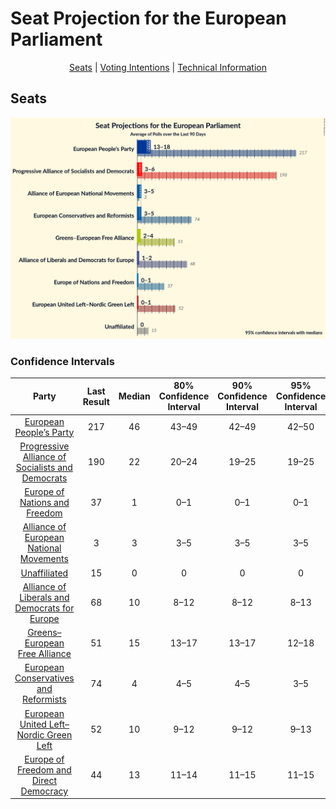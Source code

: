 # Seat Projection for the European Parliament

<p align="center"><a href="#seats">Seats</a> | <a href="#voting-intentions">Voting Intentions</a> | <a href="#technical-information">Technical Information</a></p>

## Seats

![Graph with seats not yet produced](average-seats.png "Seats")

### Confidence Intervals

| Party | Last Result | Median | 80% Confidence Interval | 90% Confidence Interval | 95% Confidence Interval | 99% Confidence Interval |
|:-----:|:-----------:|:------:|:-----------------------:|:-----------------------:|:-----------------------:|:-----------------------:|
| <a href="#european-people’s-party">European People’s Party</a> | 217 | 46 | 43–49 |42–49 | 42–50 | 41–51 |
| <a href="#progressive-alliance-of-socialists-and-democrats">Progressive Alliance of Socialists and Democrats</a> | 190 | 22 | 20–24 |19–25 | 19–25 | 18–26 |
| <a href="#europe-of-nations-and-freedom">Europe of Nations and Freedom</a> | 37 | 1 | 0–1 |0–1 | 0–1 | 0–2 |
| <a href="#alliance-of-european-national-movements">Alliance of European National Movements</a> | 3 | 3 | 3–5 |3–5 | 3–5 | 2–6 |
| <a href="#unaffiliated">Unaffiliated</a> | 15 | 0 | 0 |0 | 0 | 0–1 |
| <a href="#alliance-of-liberals-and-democrats-for-europe">Alliance of Liberals and Democrats for Europe</a> | 68 | 10 | 8–12 |8–12 | 8–13 | 7–14 |
| <a href="#greens–european-free-alliance">Greens–European Free Alliance</a> | 51 | 15 | 13–17 |13–17 | 12–18 | 12–19 |
| <a href="#european-conservatives-and-reformists">European Conservatives and Reformists</a> | 74 | 4 | 4–5 |4–5 | 3–5 | 3–5 |
| <a href="#european-united-left–nordic-green-left">European United Left–Nordic Green Left</a> | 52 | 10 | 9–12 |9–12 | 9–13 | 9–13 |
| <a href="#europe-of-freedom-and-direct-democracy">Europe of Freedom and Direct Democracy</a> | 44 | 13 | 11–14 |11–15 | 11–15 | 11–16 |

